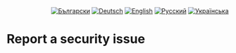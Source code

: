 <div id="locales" align="right">
  <a href="../bg/SECURITY.md"><img src="https://img.shields.io/badge/BG-grey?style=flat" alt="Български"></a>
  <a href="../de/SECURITY.md"><img src="https://img.shields.io/badge/DE-grey?style=flat" alt="Deutsch"></a>
  <a href="../en/SECURITY.md"><img src="https://img.shields.io/badge/EN-blue?style=flat" alt="English"></a>
  <a href="../ru/SECURITY.md"><img src="https://img.shields.io/badge/RU-grey?style=flat" alt="Русский"></a>
  <a href="../uk/SECURITY.md"><img src="https://img.shields.io/badge/UK-grey?style=flat" alt="Українська"></a>
</div>


# Report a security issue
